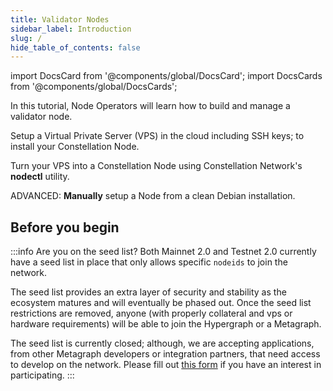 ```yaml
---
title: Validator Nodes
sidebar_label: Introduction
slug: /
hide_table_of_contents: false
---
```


import DocsCard from '@components/global/DocsCard';
import DocsCards from '@components/global/DocsCards';

<head>
  <title>Run a Validator Node</title>
  <meta
    name="description"
    content="Welcome to Constellation Network Validator Node Documentation Site."
  />
</head>

In this tutorial, Node Operators will learn how to build and manage a validator node.

<DocsCards>
  <DocsCard header="Build a VPS" href="validator/getting-started" img="/img/validator_nodes/cloud.png">
    <p>Setup a Virtual Private Server (VPS) in the cloud including SSH keys; to install your Constellation Node.</p>
  </DocsCard>

  <DocsCard header="NODECTL User Guide" href="automated/nodectl" img="/img/validator_nodes/nodes_logo.jpg">
    <p>Turn your VPS into a Constellation Node using Constellation Network's <b>nodectl</b> utility.</p>
  </DocsCard>

  <DocsCard header="Manual Installation" href="manual/manual-install-getting-started" img="/img/validator_nodes/hard_hat.png">
    <p>ADVANCED: <b>Manually</b> setup a Node from a clean Debian installation.</p>
  </DocsCard>
</DocsCards>

## Before you begin

:::info Are you on the seed list?
Both Mainnet 2.0 and Testnet 2.0 currently have a seed list in place that only allows specific `nodeids` to join the network. 

The seed list provides an extra layer of security and stability as the ecosystem matures and will eventually be phased out.  Once the seed list restrictions are removed, anyone (with properly collateral and vps or hardware requirements) will be able to join the Hypergraph or a Metagraph. 

The seed list is currently closed; although, we are accepting applications, from other Metagraph developers or integration partners, that need access to develop on the network. Please fill out [this form](https://airtable.com/shroR5bXszQXdh6dn) if you have an interest in participating.
:::